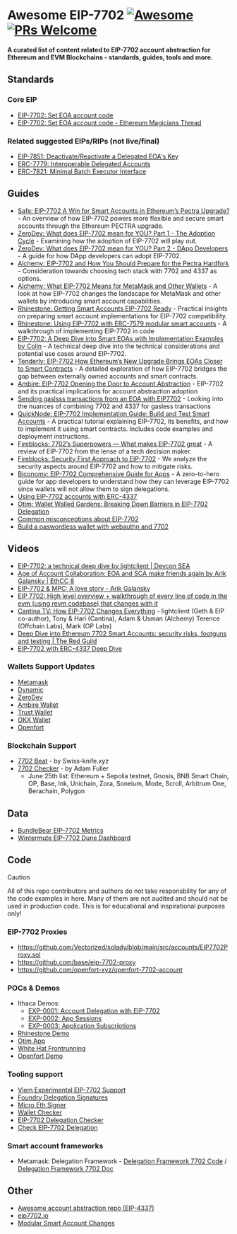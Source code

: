 # Awesome EIP-7702 [![Awesome](https://cdn.rawgit.com/sindresorhus/awesome/d7305f38d29fed78fa85652e3a63e154dd8e8829/media/badge.svg)](https://github.com/sindresorhus/awesome) [![PRs Welcome](https://img.shields.io/badge/PRs-welcome-brightgreen.svg?style=flat-square)](https://makeapullrequest.com)

**A curated list of content related to EIP-7702 account abstraction for Ethereum and EVM Blockchains - standards, guides, tools and more.**

## Standards
### Core EIP
- [EIP-7702: Set EOA account code](https://github.com/ethereum/EIPs/blob/master/EIPS/eip-7702.md)
- [EIP-7702: Set EOA account code - Ethereum Magicians Thread](https://ethereum-magicians.org/t/eip-7702-set-eoa-account-code/19923)

### Related suggested EIPs/RIPs (not live/final)
- [EIP-7851: Deactivate/Reactivate a Delegated EOA's Key](https://github.com/ethereum/EIPs/blob/master/EIPS/eip-7851.md)
- [ERC-7779: Interoperable Delegated Accounts](https://eips.ethereum.org/EIPS/eip-7779)
- [ERC-7821: Minimal Batch Executor Interface](https://eips.ethereum.org/EIPS/eip-7821)

## Guides
- [Safe: EIP-7702 A Win for Smart Accounts in Ethereum’s Pectra Upgrade?](https://safe.global/blog/eip-7702-smart-accounts-ethereum-pectra-upgrade) - An overview of how EIP-7702 powers more flexible and secure smart accounts through the Ethereum PECTRA upgrade.
- [ZeroDev: What does EIP-7702 mean for YOU? Part 1 - The Adoption Cycle](https://docs.zerodev.app/blog/7702-adoption) - Examining how the adoption of EIP-7702 will play out.
- [ZeroDev: What does EIP-7702 mean for YOU? Part 2 - DApp Developers](https://docs.zerodev.app/blog/7702-for-dapps) - A guide for how DApp developers can adopt EIP-7702.
- [Alchemy: EIP-7702 and How You Should Prepare for the Pectra Hardfork](https://www.alchemy.com/blog/eip-7702-ethereum-pectra-hardfork?utm_source=what_is_7702) - Consideration towards choosing tech stack with 7702 and 4337 as options.
- [Alchemy: What EIP-7702 Means for MetaMask and Other Wallets](https://www.alchemy.com/blog/eip-7702-metamask-and-wallets) - A look at how EIP-7702 changes the landscape for MetaMask and other wallets by introducing smart account capabilities.
- [Rhinestone: Getting Smart Accounts EIP-7702 Ready](https://blog.rhinestone.wtf/getting-smart-accounts-eip-7702-ready-27bf028a21c9) - Practical insights on preparing smart account implementations for EIP-7702 compatibility.
- [Rhinestone: Using EIP-7702 with ERC-7579 modular smart accounts](https://docs.rhinestone.wtf/module-sdk/account-guides/eip-7702) - A walkthrough of implementing EIP-7702 in code
- [EIP-7702: A Deep Dive into Smart EOAs with Implementation Examples
 by Colin](https://hackmd.io/@colinlyguo/SyAZWMmr1x) - A technical deep dive into the technical considerations and potential use cases around EIP-7702.
- [Tenderly: EIP-7702 How Ethereum’s New Upgrade Brings EOAs Closer to Smart Contracts](https://blog.tenderly.co/how-eip-7702-gives-eoas-smart-contract-functionalities/) - A detailed exploration of how EIP-7702 bridges the gap between externally owned accounts and smart contracts.
- [Ambire: EIP-7702 Opening the Door to Account Abstraction](https://blog.ambire.com/eip-7702-allowing-account-abstraction/) - EIP-7702 and its practical implications for account abstraction adoption
- [Sending gaslsss transactions from an EOA with EIP7702](https://raylac.notion.site/eoa-gasless-transactions) - Looking into the nuances of combining 7702 and 4337 for gasless transactions
- [QuickNode: EIP-7702 Implementation Guide: Build and Test Smart Accounts](https://www.quicknode.com/guides/ethereum-development/smart-contracts/eip-7702-smart-accounts) - A practical tutorial explaining EIP-7702, its benefits, and how to implement it using smart contracts. Includes code examples and deployment instructions.
- [Fireblocks: 7702’s Superpowers — What makes EIP-7702 great](https://medium.com/fireblocks-tech-blog/7702s-superpowers-what-makes-eip-7702-great-4d2d8325a39f) - A review of EIP-7702 from the lense of a tech decision maker.
- [Fireblocks: Security First Approach to EIP-7702](https://medium.com/fireblocks-tech-blog/security-first-approach-to-eip-7702-9c5d685793fd) - We analyze the security aspects around EIP-7702 and how to mitigate risks.
- [Biconomy: EIP-7702 Comprehensive Guide for Apps](https://blog.biconomy.io/a-comprehensive-eip-7702-guide-for-apps/) - A zero-to-hero guide for app developers to understand how they can leverage EIP-7702 since wallets will not allow them to sign delegations.
- [Using EIP-7702 accounts with ERC-4337](https://docs.google.com/document/d/1w3xB_B1PUYRDnnCXSsLZXQVerjiw0_72NxvQwhdrWeU/edit?usp=sharing)
- [Otim: Wallet Walled Gardens: Breaking Down Barriers in EIP-7702 Delegation](https://otim.com/blog/wallet-walled-gardens)
- [Common misconceptions about EIP-7702](https://blog.ambire.com/eip-7702-misconceptions/)
- [Build a paswordless wallet with webauthn and 7702](https://www.openfort.io/blog/building-a-passwordless-wallet)

## Videos
- [EIP-7702: a technical deep dive by lightclient | Devcon SEA](https://www.youtube.com/watch?v=_k5fKlKBWV4)
- [Age of Account Collaboration: EOA and SCA make friends again by Arik Galansky | EthCC 8](https://ethcc.io/archives/age-of-account-collaboration-eoa-and-sca-make-friends-again)
- [EIP-7702 & MPC: A love story - Arik Galansky](https://www.youtube.com/watch?v=ujYWdQggRwc)
- [EIP 7702: High level overview + walkthrough of every line of code in the evm (using revm codebase) that changes with it](https://youtube.com/playlist?list=PLYYidDLT5Dd-7s3rbuAy3vJxAjz17bSEE&si=7RGnFDoBQ57i5yII)
- [Cantina TV: How EIP-7702 Changes Everything](https://x.com/i/broadcasts/1djGXVBvdvVxZ) - lightclient (Geth & EIP co-author), Tony & Hari (Cantina), Adam & Usman (Alchemy) Terence (Offchain Labs), Mark (OP Labs)
- [Deep Dive into Ethereum 7702 Smart Accounts: security risks, footguns and testing | The Red Guild](https://www.youtube.com/watch?v=ZFN2bYt9gNE)
- [EIP-7702 with ERC-4337 Deep Dive](https://www.youtube.com/watch?v=bE7YUrThS5k&t=6s)

### Wallets Support Updates
- [Metamask](https://metamask.io/news/metamask-feature-update-smart-accounts)
- [Dynamic](https://docs.dynamic.xyz/smart-wallets/smart-wallet-providers/7702#eip-7702)
- [ZeroDev](https://docs.zerodev.app/sdk/getting-started/quickstart-7702)
- [Ambire Wallet](https://blog.ambire.com/eip-7702-wallet/)
- [Trust Wallet](https://beincrypto.com/trust-wallet-ethereum-eip7702-support/)
- [OKX Wallet](https://web3.okx.com/help/okx-wallet-to-support-eip-7702)
- [Openfort](https://www.openfort.io/docs/products/embedded-wallet/7702#quickstart---7702-accounts)

### Blockchain Support
- [7702 Beat](https://swiss-knife.xyz/7702beat) - by Swiss-knife.xyz
- [7702 Checker](https://7702checker.azfuller.com/chains) - by Adam Fuller
  - June 25th list: Ethereum + Sepolia testnet, Gnosis, BNB Smart Chain, OP, Base, Ink, Unichain, Zora, Soneium, Mode, Scroll, Arbitrum One, Berachain, Polygon
 
## Data
- [BundleBear EIP-7702 Metrics](https://www.bundlebear.com/eip7702-overview/all)
- [Wintermute EIP-7702 Dune Dashboard](https://dune.com/wintermute_research/eip7702)

## Code
> [!CAUTION]
> All of this repo contributors and authors do not take responsbility for any of the code examples in here.
> Many of them are not audited and should not be used in production code.
> This is for educational and inspirational purposes only!

### EIP-7702 Proxies
- https://github.com/Vectorized/solady/blob/main/src/accounts/EIP7702Proxy.sol
- https://github.com/base/eip-7702-proxy
- https://github.com/openfort-xyz/openfort-7702-account

### POCs & Demos
- Ithaca Demos:
  - [EXP-0001: Account Delegation with EIP-7702](https://www.ithaca.xyz/updates/exp-0001)
  - [EXP-0002: App Sessions](https://www.ithaca.xyz/updates/exp-0002)
  - [EXP-0003: Application Subscriptions](https://www.ithaca.xyz/updates/exp-0003)
- [Rhinestone Demo](https://module-demos.rhinestone.wtf/eip-7702)
- [Otim App](https://app.otim.com)
- [White Hat Frontrunning](https://github.com/pcaversaccio/white-hat-frontrunning/tree/main)
- [Openfort Demo](https://7702.openfort.xyz/)

### Tooling support
- [Viem Experimental EIP-7702 Support](https://viem.sh/experimental/eip7702)
- [Foundry Delegation Signatures](https://book.getfoundry.sh/cheatcodes/sign-delegation)
- [Micro Eth Signer](https://github.com/paulmillr/micro-eth-signer)
- [Wallet Checker](https://7702checker.azfuller.com/)
- [EIP-7702 Delegation Checker](https://eip7702.app/)
- [Check EIP-7702 Delegation](https://eip7702.app/)

### Smart account frameworks
- Metamask: Delegation Framework - [Delegation Framework 7702 Code](https://github.com/MetaMask/delegation-framework/tree/main/src/EIP7702) / [Delegation Framework 7702 Doc](https://github.com/MetaMask/delegation-framework/blob/main/documents/EIP7702DeleGator.md)

## Other
- [Awesome account abstraction repo (EIP-4337)](https://github.com/4337Mafia/awesome-account-abstraction)
- [eip7702.io](https://eip7702.io)
- [Modular Smart Account Changes](https://github.com/erc7579/erc7579-implementation/pull/38)

<!-- Auto-update: 2025-10-03T15:00:01.386197 -->
